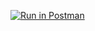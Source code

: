 [![Run in Postman](https://run.pstmn.io/button.svg)](https://app.getpostman.com/run-collection/25562784-18dca9f7-5f57-4ee4-b038-bc949befdf33?action=collection%2Ffork&collection-url=entityId%3D25562784-18dca9f7-5f57-4ee4-b038-bc949befdf33%26entityType%3Dcollection%26workspaceId%3D5d19d86d-4ea7-48f7-bf44-ed181e38d6c2#?env%5BHW0%5D=W3sia2V5IjoiYm9va190aXRsZSIsInZhbHVlIjoiIiwiZW5hYmxlZCI6dHJ1ZSwidHlwZSI6ImFueSIsInNlc3Npb25WYWx1ZSI6IlR1cmluZyIsInNlc3Npb25JbmRleCI6MH0seyJrZXkiOiJpZCIsInZhbHVlIjoiIiwiZW5hYmxlZCI6dHJ1ZSwidHlwZSI6ImFueSIsInNlc3Npb25WYWx1ZSI6IkxGUTdEd0FBUUJBSiIsInNlc3Npb25JbmRleCI6MX1d)